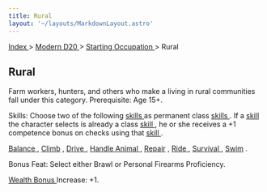 ```yaml
---
title: Rural
layout: '~/layouts/MarkdownLayout.astro'
---
```


[ Index ](/) > [ Modern D20 ](/modern.d20.srd) > [ Starting Occupation ](/modern.d20.srd/starting.occupation) > Rural

##  Rural

Farm workers, hunters, and others who make a living in rural communities fall
under this category. Prerequisite: Age 15+.

Skills: Choose two of the following [ skills ](/modern.d20.srd/skills/index)
as permanent class [ skills ](/modern.d20.srd/skills/index) . If a [ skill](/modern.d20.srd/skills/index) the character selects is already a class [skill ](/modern.d20.srd/skills/index) , he or she receives a +1 competence
bonus on checks using that [ skill ](/modern.d20.srd/skills/index) .

[ Balance ](/modern.d20.srd/skills/balance) , [ Climb](/modern.d20.srd/skills/climb) , [ Drive ](/modern.d20.srd/skills/drive) , [Handle Animal ](/modern.d20.srd/skills/handle.animal) , [ Repair](/modern.d20.srd/skills/repair) , [ Ride ](/modern.d20.srd/skills/ride) , [Survival ](/modern.d20.srd/skills/survival) , [ Swim](/modern.d20.srd/skills/swim) .

Bonus Feat: Select either Brawl or Personal Firearms Proficiency.

[ Wealth Bonus ](/modern.d20.srd/wealth/wealth.bonus) Increase: +1.

